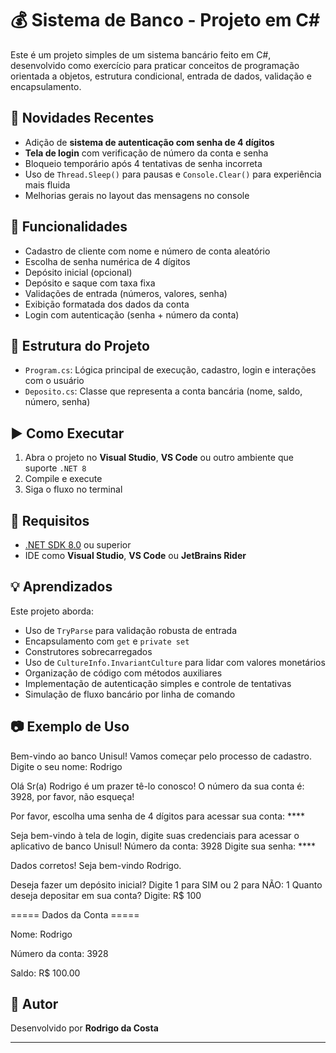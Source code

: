 # 💰 Sistema de Banco - Projeto em C#

Este é um projeto simples de um sistema bancário feito em C#, desenvolvido como exercício para praticar conceitos de programação orientada a objetos, estrutura condicional, entrada de dados, validação e encapsulamento.

## 🔐 Novidades Recentes

- Adição de **sistema de autenticação com senha de 4 dígitos**
- **Tela de login** com verificação de número da conta e senha
- Bloqueio temporário após 4 tentativas de senha incorreta
- Uso de `Thread.Sleep()` para pausas e `Console.Clear()` para experiência mais fluida
- Melhorias gerais no layout das mensagens no console

## 🔧 Funcionalidades

- Cadastro de cliente com nome e número de conta aleatório
- Escolha de senha numérica de 4 dígitos
- Depósito inicial (opcional)
- Depósito e saque com taxa fixa
- Validações de entrada (números, valores, senha)
- Exibição formatada dos dados da conta
- Login com autenticação (senha + número da conta)

## 📁 Estrutura do Projeto

- `Program.cs`: Lógica principal de execução, cadastro, login e interações com o usuário
- `Deposito.cs`: Classe que representa a conta bancária (nome, saldo, número, senha)

## ▶️ Como Executar

1. Abra o projeto no **Visual Studio**, **VS Code** ou outro ambiente que suporte `.NET 8`
2. Compile e execute
3. Siga o fluxo no terminal

## 📌 Requisitos

- [.NET SDK 8.0](https://dotnet.microsoft.com/download) ou superior
- IDE como **Visual Studio**, **VS Code** ou **JetBrains Rider**

## 💡 Aprendizados

Este projeto aborda:

- Uso de `TryParse` para validação robusta de entrada
- Encapsulamento com `get` e `private set`
- Construtores sobrecarregados
- Uso de `CultureInfo.InvariantCulture` para lidar com valores monetários
- Organização de código com métodos auxiliares
- Implementação de autenticação simples e controle de tentativas
- Simulação de fluxo bancário por linha de comando

## 📷 Exemplo de Uso

Bem-vindo ao banco Unisul! Vamos começar pelo processo de cadastro.
Digite o seu nome: Rodrigo

Olá Sr(a) Rodrigo é um prazer tê-lo conosco! O número da sua conta é: 3928, por favor, não esqueça!

Por favor, escolha uma senha de 4 dígitos para acessar sua conta: ****

Seja bem-vindo à tela de login, digite suas credenciais para acessar o aplicativo de banco Unisul!
Número da conta: 3928
Digite sua senha: ****

Dados corretos! Seja bem-vindo Rodrigo.

Deseja fazer um depósito inicial? Digite 1 para SIM ou 2 para NÃO: 1
Quanto deseja depositar em sua conta? Digite: R$ 100

===== Dados da Conta =====

  Nome: Rodrigo

  Número da conta: 3928

  Saldo: R$ 100.00


## 👤 Autor

Desenvolvido por **Rodrigo da Costa**

---
